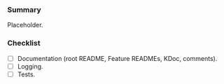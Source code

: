 ### Summary

Placeholder.

### Checklist

- [ ] Documentation (root README, Feature READMEs, KDoc, comments).
- [ ] Logging.
- [ ] Tests.
